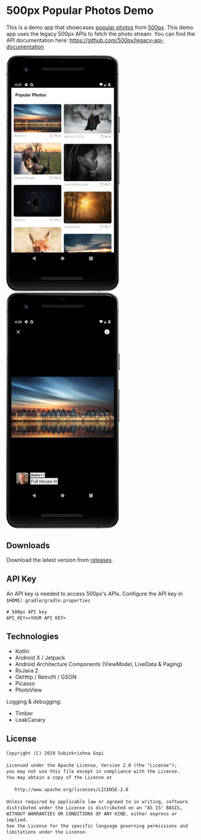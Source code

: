 # 500px Popular Photos Demo

This is a demo app that showcases [popular photos](https://500px.com/popular) from [500px](https://500px.com/). This demo app uses the legacy 500px APIs to fetch the photo stream. You can find the API documentation here: https://github.com/500px/legacy-api-documentation

<img src="screenshots/screenshot-01.png" width="300" alt="Screenshot"/> <img src="screenshots/screenshot-02.png" width="300" alt="Screenshot"/>

## Downloads

Download the latest version from [releases](../../releases).

## API Key

An API key is needed to access 500px's APIs. Configure the API key in `$HOME/.gradle/gradle.properties` 

```
# 500px API key
API_KEY=<YOUR API KEY>
```

## Technologies

- Kotlin
- Android X / Jetpack
- Android Architecture Components (ViewModel, LiveData & Paging)
- RxJava 2
- OkHttp / Retrofit / GSON
- Picasso
- PhotoView

Logging & debugging:

- Timber
- LeakCanary

## License

    Copyright (C) 2019 Subinkrishna Gopi
    
    Licensed under the Apache License, Version 2.0 (the "License");
    you may not use this file except in compliance with the License.
    You may obtain a copy of the License at
    
       http://www.apache.org/licenses/LICENSE-2.0
    
    Unless required by applicable law or agreed to in writing, software
    distributed under the License is distributed on an "AS IS" BASIS,
    WITHOUT WARRANTIES OR CONDITIONS OF ANY KIND, either express or implied.
    See the License for the specific language governing permissions and
    limitations under the License.
